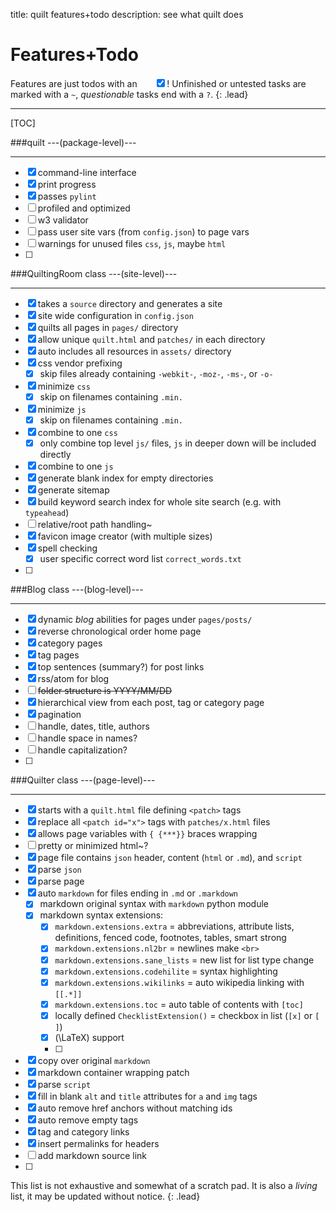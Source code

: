 title: quilt features+todo
description: see what quilt does

Features+Todo
=============
Features are just todos with an &nbsp;&nbsp;&nbsp;&nbsp;&nbsp;&nbsp;<input checked="" type="checkbox"/>!
Unfinished or untested tasks are marked with a `~`, _questionable_ tasks end with a `?`.
{: .lead}
****************************************************************************************************************
[TOC]

###quilt ---(package\-level)---
***************************************

- [x] command-line interface
- [x] print progress
- [x] passes `pylint`
- [ ] profiled and optimized
- [ ] w3 validator
- [ ] pass user site vars (from `config.json`) to page vars
- [ ] warnings for unused files `css`, `js`, maybe `html`
- [ ]

###QuiltingRoom class ---(site\-level)---
*************************************************

- [x] takes a `source` directory and generates a site
- [x] site wide configuration in `config.json`
- [x] quilts all pages in `pages/` directory
- [x] allow unique `quilt.html` and `patches/` in each directory
- [x] auto includes all resources in `assets/` directory
- [x] css vendor prefixing
    - [x] skip files already containing `-webkit-`, `-moz-`, `-ms-`, or `-o-`
- [x] minimize `css`
    - [x] skip on filenames containing `.min.`
- [x] minimize `js`
    - [x] skip on filenames containing `.min.`
- [x] combine to one `css`
    - [x] only combine top level `js/` files, `js` in deeper down will be included directly
- [x] combine to one `js`
- [x] generate blank index for empty directories
- [x] generate sitemap
- [x] build keyword search index for whole site search (e.g. with `typeahead`)
- [ ] relative/root path handling~
- [x] favicon image creator (with multiple sizes)
- [x] spell checking 
    - [x] user specific correct word list `correct_words.txt`
- [ ]

###Blog class ---(blog\-level)---
*****************************************

- [x] dynamic _blog_ abilities for pages under `pages/posts/`
- [x] reverse chronological order home page
- [x] category pages
- [x] tag pages
- [x] top sentences (summary?) for post links
- [x] rss/atom for blog
- [ ] ~~folder structure is YYYY/MM/DD~~
- [x] hierarchical view from each post, tag or category page
- [x] pagination
- [ ] handle, dates, title, authors
- [ ] handle space in names?
- [ ] handle capitalization?
- [ ]

###Quilter class ---(page\-level)---
********************************************

- [x] starts with a `quilt.html` file defining `<patch>` tags
- [x] replace all `<patch id="x">` tags with `patches/x.html` files
- [x] allows page variables with `{ {***}}` braces wrapping
- [ ] pretty or minimized html~?
- [x] page file contains `json` header, content (`html` or `.md`), and `script`
- [x] parse `json`
- [x] parse page
- [x] auto `markdown` for files ending in `.md` or `.markdown`
    - [x] markdown original syntax with `markdown` python module
    - [x] markdown syntax extensions:
        - [x] `markdown.extensions.extra` = abbreviations, attribute lists, definitions, fenced code, footnotes, tables, smart strong
        - [x] `markdown.extensions.nl2br` = newlines make `<br>`
        - [x] `markdown.extensions.sane_lists` = new list for list type change
        - [x] `markdown.extensions.codehilite` = syntax highlighting
        - [x] `markdown.extensions.wikilinks` = auto wikipedia linking with `[[.*]]`
        - [x] `markdown.extensions.toc` = auto table of contents with `[toc]`
        - [x] locally defined `ChecklistExtension()` = checkbox in list (`[x]` or `[ ]`)
        - [x] \(\LaTeX\) support
        - [ ]
- [x] copy over original `markdown`
- [x] markdown container wrapping patch
- [x] parse `script`
- [x] fill in blank `alt` and `title` attributes for `a` and `img` tags
- [x] auto remove href anchors without matching ids
- [x] auto remove empty tags
- [x] tag and category links
- [x] insert permalinks for headers
- [ ] add markdown source link
- [ ]

<div markdown="1" class="alert alert-warning">

This list is not exhaustive and somewhat of a scratch pad. It is also a *living* list, it may be updated without notice.
{: .lead}

</div>
